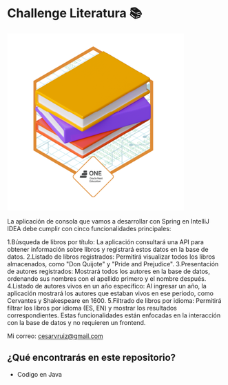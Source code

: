 # Challenge Literatura 📚

![Medallita](./imagenes/badge-literalura.png)

La aplicación de consola que vamos a desarrollar con Spring en IntelliJ IDEA debe cumplir con cinco funcionalidades principales:

1.Búsqueda de libros por título: La aplicación consultará una API para obtener información sobre libros y registrará estos datos en la base de datos.
2.Listado de libros registrados: Permitirá visualizar todos los libros almacenados, como "Don Quijote" y "Pride and Prejudice".
3.Presentación de autores registrados: Mostrará todos los autores en la base de datos, ordenando sus nombres con el apellido primero y el nombre después.
4.Listado de autores vivos en un año específico: Al ingresar un año, la aplicación mostrará los autores que estaban vivos en ese periodo, como Cervantes y Shakespeare en 1600.
5.Filtrado de libros por idioma: Permitirá filtrar los libros por idioma (ES, EN) y mostrar los resultados correspondientes.
Estas funcionalidades están enfocadas en la interacción con la base de datos y no requieren un frontend.

Mi correo: cesarvruiz@gmail.com


## ¿Qué encontrarás en este repositorio?

- Codigo en Java


